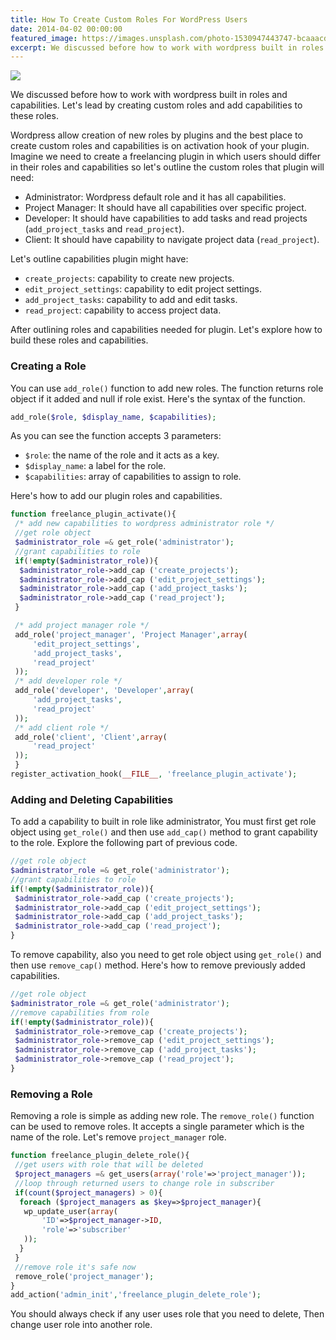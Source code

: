 ```yaml
---
title: How To Create Custom Roles For WordPress Users
date: 2014-04-02 00:00:00
featured_image: https://images.unsplash.com/photo-1530947443747-bcaaacd048d0
excerpt: We discussed before how to work with wordpress built in roles and capabilities. Let's lead by creating custom roles and add capabilities to these roles.
---
```


![](https://images.unsplash.com/photo-1530947443747-bcaaacd048d0)

We discussed before how to work with wordpress built in roles and capabilities. Let's lead by creating custom roles and add capabilities to these roles.

Wordpress allow creation of new roles by plugins and the best place to create custom roles and capabilities is on activation hook of your plugin. Imagine we need to create a freelancing plugin in which users should differ in their roles and capabilities so let's outline the custom roles that plugin will need:

- Administrator: Wordpress default role and it has all capabilities.
- Project Manager: It should have all capabilities over specific project.
- Developer: It should have capabilities to add tasks and read projects (`add_project_tasks` and `read_project`).
- Client: It should have capability to navigate project data (`read_project`).

Let's outline capabilities plugin might have:

- `create_projects`: capability to create new projects.
- `edit_project_settings`: capability to edit project settings.
- `add_project_tasks`: capability to add and edit tasks.
- `read_project`: capability to access project data.

After outlining roles and capabilities needed for plugin. Let's explore how to build these roles and capabilities.

### Creating a Role

You can use `add_role()` function to add new roles. The function returns role object if it added and null if role exist. Here's the syntax of the function.

```php
add_role($role, $display_name, $capabilities);
```

As you can see the function accepts 3 parameters:

- `$role`: the name of the role and it acts as a key.
- `$display_name`: a label for the role.
- `$capabilities`: array of capabilities to assign to role.

Here's how to add our plugin roles and capabilities.

```php
function freelance_plugin_activate(){
 /* add new capabilities to wordpress administrator role */
 //get role object
 $administrator_role =& get_role('administrator');
 //grant capabilities to role
 if(!empty($administrator_role)){
  $administrator_role->add_cap ('create_projects');
  $administrator_role->add_cap ('edit_project_settings');
  $administrator_role->add_cap ('add_project_tasks');
  $administrator_role->add_cap ('read_project');
 }

 /* add project manager role */
 add_role('project_manager', 'Project Manager',array(
     'edit_project_settings',
     'add_project_tasks',
     'read_project'
 ));
 /* add developer role */
 add_role('developer', 'Developer',array(
     'add_project_tasks',
     'read_project'
 ));
 /* add client role */
 add_role('client', 'Client',array(
     'read_project'
 ));
 }
register_activation_hook(__FILE__, 'freelance_plugin_activate');
```

### Adding and Deleting Capabilities

To add a capability to built in role like administrator, You must first get role object using `get_role()` and then use `add_cap()` method to grant capability to the role. Explore the following part of previous code.

```php
//get role object
$administrator_role =& get_role('administrator');
//grant capabilities to role
if(!empty($administrator_role)){
 $administrator_role->add_cap ('create_projects');
 $administrator_role->add_cap ('edit_project_settings');
 $administrator_role->add_cap ('add_project_tasks');
 $administrator_role->add_cap ('read_project');
}
```

To remove capability, also you need to get role object using `get_role()` and then use `remove_cap()` method. Here's how to remove previously added capabilities.

```php
//get role object
$administrator_role =& get_role('administrator');
//remove capabilities from role
if(!empty($administrator_role)){
 $administrator_role->remove_cap ('create_projects');
 $administrator_role->remove_cap ('edit_project_settings');
 $administrator_role->remove_cap ('add_project_tasks');
 $administrator_role->remove_cap ('read_project');
}
```

### Removing a Role

Removing a role is simple as adding new role. The `remove_role()` function can be used to remove roles. It accepts a single parameter which is the name of the role. Let's remove `project_manager` role.

```php
function freelance_plugin_delete_role(){
 //get users with role that will be deleted
 $project_managers =& get_users(array('role'=>'project_manager'));
 //loop through returned users to change role in subscriber
 if(count($project_managers) > 0){
  foreach ($project_managers as $key=>$project_manager){
   wp_update_user(array(
       'ID'=>$project_manager->ID,
       'role'=>'subscriber'
   ));
  }
 }
 //remove role it's safe now
 remove_role('project_manager');
}
add_action('admin_init','freelance_plugin_delete_role');
```

You should always check if any user uses role that you need to delete, Then change user role into another role.
